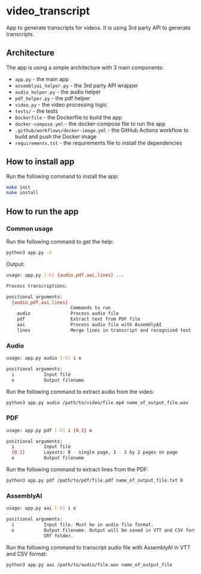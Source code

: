 # video_transcript

App to generate transcripts for videos.
It is using 3rd party API to generate transcripts.

## Architecture

The app is using a simple architecture with 3 main components:

- `app.py` - the main app
- `assemblyai_helper.py` - the 3rd party API wrapper
- `audio_helper.py` - the audio helper
- `pdf_helper.py` - the pdf helper
- `video.py` - the video processing logic
- `tests/` - the tests
- `Dockerfile` - the Dockerfile to build the app
- `docker-compose.yml` - the docker-compose file to run the app
- `.github/workflows/docker-image.yml` - the GitHub Actions workflow to build and push the Docker image
- `requirements.txt` - the requirements file to install the dependencies

## How to install app
Run the following command to install the app:
```bash
make init
make install
```

## How to run the app
### Common usage
Run the following command to get the help:
```bash
python3 app.py -h
```
Output:
```bash
usage: app.py [-h] {audio,pdf,aai,lines} ...

Process transcriptions.

positional arguments:
  {audio,pdf,aai,lines}
                        Commands to run
    audio               Process audio file
    pdf                 Extract text from PDF file
    aai                 Process audio file with AssemblyAI
    lines               Merge lines in transcript and recognized text
```


### Audio
```bash
usage: app.py audio [-h] i o

positional arguments:
  i           Input file
  o           Output filename
```
Run the following command to extract audio from the video:
```bash
python3 app.py audio /path/to/video/file.mp4 name_of_output_file.wav
```
### PDF
```bash
usage: app.py pdf [-h] i {0,1} o

positional arguments:
  i           Input file
  {0,1}       Layouts: 0 - single page, 1 - 2 by 2 pages on page
  o           Output filename
  ```

Run the following command to extract lines from the PDF:

```bash
python3 app.py pdf /path/to/pdf/file.pdf name_of_output_file.txt 0
```

### AssemblyAI
```bash
usage: app.py aai [-h] i o

positional arguments:
  i           Input file. Must be in audio file format.
  o           Output filename. Output will be saved in VTT and CSV format in
              SRT folder.
```
Run the following command to transcript audio file with AssemblyAI in VTT and CSV format:

```bash
python3 app.py aai /path/to/audio/file.wav name_of_output_file
```


